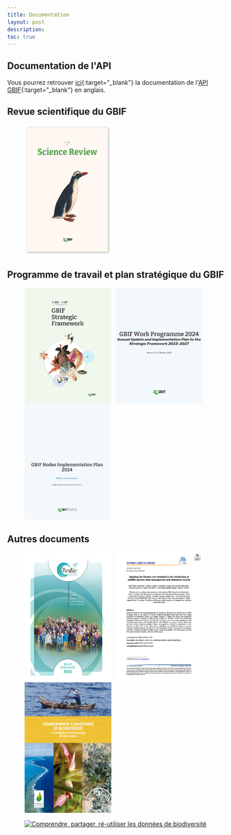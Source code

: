 ```yaml
---
title: Documentation
layout: post
description: 
toc: true
---
```


## Documentation de l'API

Vous pourrez retrouver [ici](https://techdocs.gbif.org/en/openapi/){:target="_blank"} la documentation de l'[API GBIF](https://api.gbif.org/){:target="_blank"} en anglais. 


## Revue scientifique du GBIF
<figure>
    <a href="https://www.gbif.org/science-review" target="_blank"><img src="/assets/images/documents/SR11.png" width="200" height="300" alt="Revue Scientifique n°10" ></a>
</figure>

## Programme de travail et plan stratégique du GBIF
<figure>
    <a href="https://www.gbif.org/strategic-plan" target="_blank"><img src="/assets/images/documents/SF24-27.png" width="200"  style="float:left; margin-right:10px;" alt="Strategic Plan 2023-2027"></a>
</figure> 
<figure>
    <a href="https://docs.gbif.org/2024-work-programme/en/gbif-work-programme-2024.en.pdf" target="_blank"><img src="/assets/images/documents/WP24.png" width="200" style="float:left; margin-right:10px;" alt="Work Programme 2024"></a>
</figure>
<figure>
    <a href="https://docs.gbif.org/nodes-implementation-2024" target="_blank"><img src="/assets/images/documents/GBIF_NODES_IMP_PLAN_2024.png" width="195" alt="Nodes Implementation plan 2024"></a>
</figure>

## Autres documents
<figure>
    <a href="https://www.patrinat.fr/fr/actualites/bilan-dactivite-2022-de-patrinat-et-synthese-2017-2022-7238" target="_blank"><img src="/assets/images/documents/RA_PATRINAT_2022.png" width="200" height="300" style="float:left; margin-right:10px;" alt="Bilan d'activités 2022 de Patrinat"></a>
</figure>

<figure>
    <a href="https://efsa.onlinelibrary.wiley.com/doi/abs/10.2903/sp.efsa.2020.EN-1841" target="_blank"><img src="/assets/images/documents/dwg_enetwild.png" width="200" height="300" style="float:left; margin-right:10px;" alt="Applying the Darwin core standard to the monitoring of wildlife species, their management and estimated records"></a>
</figure>

<figure>
    <a href="/assets/fichiers/changements_climatiques_et_biodiversite.pdf" target="_blank"><img src="/assets/images/documents/MNHN_CLIMAT_BIODIV.png" width="200" height="300"  alt="Changements climatiques et biodiversité"></a>
</figure>
<figure>
    <a href="https://mnhn.hal.science/mnhn-04296424" target="_blank"><img src="/assets/images/documents/CPR_Patrinat.png" width="200" height="50"  alt="Comprendre, partager, ré-utiliser les données de biodiversité"></a>
</figure>